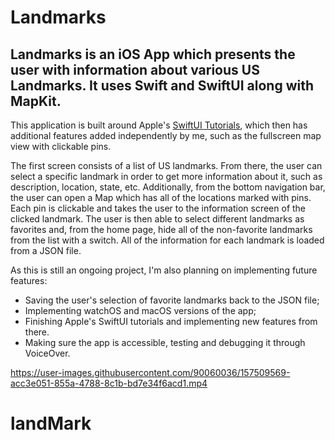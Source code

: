 # Landmarks

## Landmarks is an iOS App which presents the user with information about various US Landmarks. It uses Swift and SwiftUI along with MapKit.

This application is built around Apple's [SwiftUI Tutorials](https://developer.apple.com/tutorials/swiftui), which then has additional features added independently by me, such as the fullscreen map view with clickable pins.  
  
The first screen consists of a list of US landmarks. From there, the user can select a specific landmark in order to get more information about it, such as description, location, state, etc. Additionally, from the bottom navigation bar, the user can open a Map which has all of the locations marked with pins. Each pin is clickable and takes the user to the information screen of the clicked landmark. The user is then able to select different landmarks as favorites and, from the home page, hide all of the non-favorite landmarks from the list with a switch. All of the information for each landmark is loaded from a JSON file.  

As this is still an ongoing project, I'm also planning on implementing future features:
- Saving the user's selection of favorite landmarks back to the JSON file;
- Implementing watchOS and macOS versions of the app;
- Finishing Apple's SwiftUI tutorials and implementing new features from there.
- Making sure the app is accessible, testing  and debugging it through VoiceOver.

https://user-images.githubusercontent.com/90060036/157509569-acc3e051-855a-4788-8c1b-bd7e34f6acd1.mp4


# landMark
